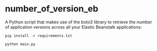 # number_of_version_eb
A Python script that makes use of the boto3 library to retrieve the number of application versions across all your Elastic Beanstalk applications:

```
pip install -r requirements.txt
```

```
python main.py
```
